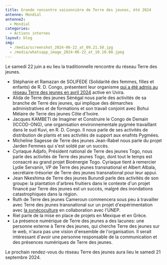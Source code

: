 ```yaml
---
title: Grande rencontre saisonnière de Terre des jeunes, été 2024
antenne: Mondial
antenne2:
  - Mondial
categories:
  - Actions internes
layout: blog
img:
  - /media/screenshot_2024-06-22_at_09.21.58.jpg
  - /media/whatsapp_image_2024-06-22_at_10.10.08.jpeg
---
```

Le samedi 22 juin a eu lieu la traditionnelle rencontre du réseau Terre des jeunes.

* Stéphanie et Ramazan de SOLIFEDE (Solidarité des femmes, filles et enfants) de R. D. Congo, présentent leur organisme [qui a été admis au réseau Terre des jeunes en avril 2024](/jekyll_blogposts/2024/04/25/solifede.html) active en Uvira.
* Alida de Terre des jeunes Sénégal nous parle des activités de sa branche de Terre des jeunes, qui implique des démarches administratives et de formations et son travail conjoint avec Bohui Mélaire de Terre des jeunes Côte d'Ivoire.
* Jacques KAMBETI de Imaginer et Construire le Congo de Demain (ICCOD-ONG), une organisation environnementale pygmée travaillant dans le sud Kuvi, en R. D. Congo. Il nous parle de ses activités de distribution de plants et ses activités de support aux enafnts Pygmées.
* Micheline Sagesse de Terre des jeunes Jean-Rabel nous parle du projet Jarden Femmes qui s'est soldé par un succès.
* Cyriaque Adjafo, Président national de Terre des jeunes Togo, nous parle des activités de Terre des jeunes Togo, dont tout le temps est consacré au grand projet Bioénergie Togo. Cyriaque tient à remercier Lydie Servanin, VP de Terre des jeunes transnational et Albert Albala, secrétaire-trésorier de Terre des jeunes transnational pour leur appui.
* Jean Nkeshima de Terre des jeunes Burundi parle des activités de son groupe: la plantation d'arbres fruitiers dans le contexte d'un projet financé par Terre des jeunes est un succès, malgré des inondations catastrophiques dans la région.
* Ruth de Terre des jeunes Cameroun commencera sous peu à travailler avec Terre des jeunes transnational sur un projet d'expérimentation avec [la synécoculture](https://www.fao.org/fileadmin/user_upload/GSP/GSOBI-21/DAY2/Plenary/Sony_Masatoshi_Funabashi.pdf) en collaboration avec l'UNEP.
* Riel parle de la mise en place de projets en Mexique et en Grèce.
* La présence numérique de Terre des jeunes a des lacunes: une personne externe à Terre des jeunes, qui cherche Terre des jeunes sur le web, n'aura pas une vision d'ensemble de l'organisation. Il serait intéressant d'avoir une personne responsable de la communication et des présences numériques de Terre des jeunes.

Le prochain rendez-vous du réseau Terre des jeunes aura lieu le samedi 21 septembre 2024.
